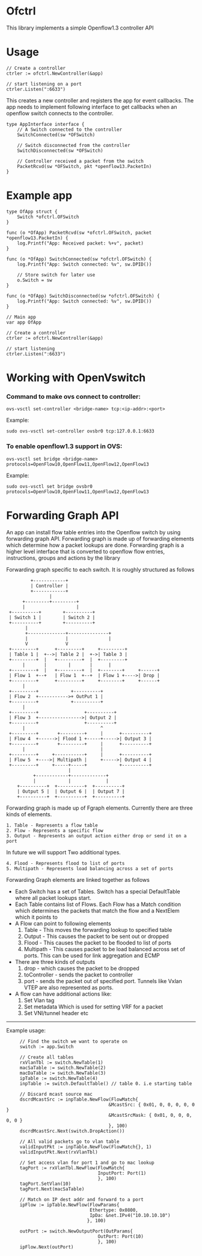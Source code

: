 # Ofctrl

This library implements a simple Openflow1.3 controller API

# Usage

    // Create a controller
    ctrler := ofctrl.NewController(&app)

    // start listening on a port
    ctrler.Listen(":6633")
    
This creates a new controller and registers the app for event callbacks. The app needs to implement following interface to get callbacks when an openflow switch connects to the controller.


    type AppInterface interface {
        // A Switch connected to the controller
        SwitchConnected(sw *OFSwitch)
    
        // Switch disconnected from the controller
        SwitchDisconnected(sw *OFSwitch)
    
        // Controller received a packet from the switch
        PacketRcvd(sw *OFSwitch, pkt *openflow13.PacketIn)
    }

# Example app

    type OfApp struct {
        Switch *ofctrl.OFSwitch
    }
    
    func (o *OfApp) PacketRcvd(sw *ofctrl.OFSwitch, packet *openflow13.PacketIn) {
        log.Printf("App: Received packet: %+v", packet)
    }
    
    func (o *OfApp) SwitchConnected(sw *ofctrl.OFSwitch) {
        log.Printf("App: Switch connected: %v", sw.DPID())
    
        // Store switch for later use
        o.Switch = sw
    }
    
    func (o *OfApp) SwitchDisconnected(sw *ofctrl.OFSwitch) {
        log.Printf("App: Switch connected: %v", sw.DPID())
    }

    // Main app
    var app OfApp
    
    // Create a controller
    ctrler := ofctrl.NewController(&app)
    
    // start listening
    ctrler.Listen(":6633")
    
# Working with OpenVswitch

### Command to make ovs connect to controller:
`ovs-vsctl set-controller <bridge-name> tcp:<ip-addr>:<port>`

Example:

    sudo ovs-vsctl set-controller ovsbr0 tcp:127.0.0.1:6633

### To enable openflow1.3 support in OVS:
`ovs-vsctl set bridge <bridge-name> protocols=OpenFlow10,OpenFlow11,OpenFlow12,OpenFlow13`

Example:

    sudo ovs-vsctl set bridge ovsbr0 protocols=OpenFlow10,OpenFlow11,OpenFlow12,OpenFlow13

# Forwarding Graph API
An app can install flow table entries into the Openflow switch by using forwarding graph API.
Forwarding graph is made up of forwarding elements which determine how a packet lookups are done. Forwarding graph is a higher level interface that is converted to openflow flow entries, instructions, groups and actions by the library

 Forwarding graph specific to each switch. It is roughly structured as follows
```
         +------------+
         | Controller |
         +------------+
                |
      +---------+---------+
      |                   |
 +----------+        +----------+
 | Switch 1 |        | Switch 2 |
 +----------+        +----------+
       |
       +--------------+---------------+
       |              |               |
       V              V
 +---------+      +---------+     +---------+
 | Table 1 |  +-->| Table 2 |  +->| Table 3 |
 +---------+  |   +---------+  |  +---------+
      |       |        |       |      |
 +---------+  |   +---------+  |  +--------+     +------+
 | Flow 1  +--+   | Flow 1  +--+  | Flow 1 +---->| Drop |
 +---------+      +---------+     +--------+     +------+
      |
 +---------+            +----------+
 | Flow 2  +----------->+ OutPut 1 |
 +---------+            +----------+
      |
 +---------+                 +----------+
 | Flow 3  +---------------->| Output 2 |
 +---------+                 +----------+
      |                            ^
 +---------+       +---------+     |      +----------+
 | Flow 4  +------>| Flood 1 +-----+----->| Output 3 |
 +---------+       +---------+     |      +----------+
      |                            |
 +---------+     +-----------+     |      +----------+
 | Flow 5  +---->| Multipath |     +----->| Output 4 |
 +---------+     +-----+-----+            +----------+
                       |
          +------------+-------------+
          |            |             |
    +----------+  +----------+  +----------+
    | Output 5 |  | Output 6 |  | Output 7 |
    +----------+  +----------+  +----------+
```

 Forwarding graph is made up of Fgraph elements. Currently there are three
 kinds of elements.
 
    1. Table - Represents a flow table
    2. Flow - Represents a specific flow 
    3. Output - Represents an output action either drop or send it on a port

In future we will support Two additional types.

    4. Flood - Represents flood to list of ports
    5. Multipath - Represents load balancing across a set of ports
    
Forwarding Graph elements are linked together as follows

 - Each Switch has a set of Tables. Switch has a special DefaultTable where all packet lookups start.
 - Each Table contains list of Flows. Each Flow has a Match condition which determines the packets that match the flow and a NextElem which it points to
 - A Flow can point to following elements
      1. Table - This moves the forwarding lookup to specified table
      2. Output - This causes the packet to be sent out or dropped
      3. Flood  - This causes the packet to be flooded to list of ports
      4. Multipath - This causes packet to be load balanced across set of ports. This can be used for link aggregation and ECMP
 - There are three kinds of outputs
      1. drop - which causes the packet to be dropped
      2. toController - sends the packet to controller
      3. port - sends the packet out of specified port. Tunnels like Vxlan VTEP are also represented as ports.
 - A flow can have additional actions like:
    1. Set Vlan tag
    2. Set metadata Which is used for setting VRF for a packet 
    3. Set VNI/tunnel header etc

 ----------------------------------------------------------------
 Example usage:
```
     // Find the switch we want to operate on
     switch := app.Switch
     
     // Create all tables
     rxVlanTbl := switch.NewTable(1)
     macSaTable := switch.NewTable(2)
     macDaTable := switch.NewTable(3)
     ipTable := switch.NewTable(4)
     inpTable := switch.DefaultTable() // table 0. i.e starting table
    
     // Discard mcast source mac
     dscrdMcastSrc := inpTable.NewFlow(FlowMatch{
                                      &McastSrc: { 0x01, 0, 0, 0, 0, 0 }
                                      &McastSrcMask: { 0x01, 0, 0, 0, 0, 0 }
                                      }, 100)
     dscrdMcastSrc.Next(switch.DropAction())
    
     // All valid packets go to vlan table
     validInputPkt := inpTable.NewFlow(FlowMatch{}, 1)
     validInputPkt.Next(rxVlanTbl)
    
     // Set access vlan for port 1 and go to mac lookup
     tagPort := rxVlanTbl.NewFlow(FlowMatch{
                                  InputPort: Port(1)
                                  }, 100)
     tagPort.SetVlan(10)
     tagPort.Next(macSaTable)
    
     // Match on IP dest addr and forward to a port
     ipFlow := ipTable.NewFlow(FlowParams{
                               Ethertype: 0x0800,
                               IpDa: &net.IPv4("10.10.10.10")
                              }, 100)
    
     outPort := switch.NewOutputPort(OutParams{
                                  OutPort: Port(10)
                                  }, 100)
     ipFlow.Next(outPort)
```
